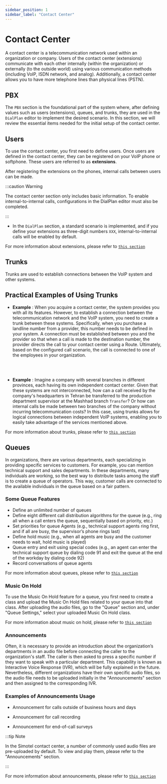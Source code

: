 ```yaml
---
sidebar_position: 1
sidebar_label: "Contact Center"
---
```


# Contact Center

A contact center is a telecommunication network used within an organization or company. Users of the contact center (extensions) communicate with each other internally (within the organization) or externally (to the outside world) using various communication methods (including VoIP, ISDN network, and analog). Additionally, a contact center allows you to have more telephone lines than physical lines (PSTN).

## PBX
The `PBX` section is the foundational part of the system where, after defining values such as users (extensions), queues, and trunks, they are used in the `DialPlan` editor to implement the desired scenario. In this section, we will review the essential items needed for the initial setup of the contact center.


## Users
To use the contact center, you first need to define users. Once users are defined in the contact center, they can be registered on your VoIP phone or softphone. These users are referred to as **extensions**.

After registering the extensions on the phones, internal calls between users can be made.

:::caution Warning

The contact center section only includes basic information. To enable internal-to-internal calls, configurations in the DialPlan editor must also be completed.

:::



- In the `DialPlan` section, a standard scenario is implemented, and if you define your extensions as three-digit numbers `XXX`, internal-to-internal calls will be enabled by default.




For more information about extensions, please refer to [`this section`](/pbx/pbx-menu/pbx/users/)


## Trunks

Trunks are used to establish connections between the VoIP system and other systems.



## Practical Examples of Using Trunks

- **Example** : When you acquire a contact center, the system provides you with all its features. However, to establish a connection between the telecommunication network and the VoIP system, you need to create a trunk between these systems. Specifically, when you purchase a landline number from a provider, this number needs to be defined in your system. A connection must be established between you and the provider so that when a call is made to the destination number, the provider directs the call to your contact center using a Route. Ultimately, based on the configured call scenario, the call is connected to one of the employees in your organization.

<br/><br/>
 
- **Example** : Imagine a company with several branches in different provinces, each having its own independent contact center. Given that these systems are not interconnected, how can a call received by the company's headquarters in Tehran be transferred to the production department supervisor at the Mashhad branch `Transfer`? Or how can internal calls be made between two branches of the company without incurring telecommunication costs? In this case, using trunks allows for logical connections between independent VoIP systems, enabling you to easily take advantage of the services mentioned above.


For more information about trunks, please refer to [`this section`](/pbx/pbx-menu/pbx/trunks/)




## Queues

In organizations, there are various departments, each specializing in providing specific services to customers. For example, you can mention technical support and sales departments. In these departments, many individuals are working, so the best way to distribute tasks among the staff is to create a queue of operators. This way, customer calls are connected to the available individuals in the queue based on a fair pattern.
 
### Some Queue Features

- Define an unlimited number of queues
- Define eight different call distribution algorithms for the queue (e.g., ring all when a call enters the queue, sequentially based on priority, etc.)
- Set priorities for queue Agents (e.g., technical support agents ring first, and if all are busy, the supervisor’s phone rings last)
- Define hold music (e.g., when all agents are busy and the customer needs to wait, hold music is played)
- Queue entry and exit using special codes (e.g., an agent can enter the technical support queue by dialing code 91 and exit the queue at the end of the workday by dialing code 92)
- Record conversations of queue agents
 
For more information about queues, please refer to [`this section`](/pbx/pbx-menu/pbx/queues/)

 
### Music On Hold
To use the Music On Hold feature for a queue, you first need to create a class and upload the Music On Hold files related to your queue into that class. After uploading the audio files, go to the "Queue" section and, under "Queue Settings," select your uploaded Music On Hold class.


For more information about music on hold, please refer to [`this section`](/pbx/pbx-menu/pbx/music_on_hold/)

### Announcements

Often, it is necessary to provide an introduction about the organization’s departments in an audio file before connecting the caller to the organization's staff. The caller is then asked to press a specific number if they want to speak with a particular department. This capability is known as Interactive Voice Response (IVR), which will be fully explained in the future. Nevertheless, different organizations have their own specific audio files, so the audio file needs to be uploaded initially in the "Announcements" section and then assigned to the corresponding IVR.

 
### Examples of Announcements Usage

- Announcement for calls outside of business hours and days

- Announcement for call recording

- Announcement for end-of-call surveys
 
:::tip Note

In the Simotel contact center, a number of commonly used audio files are pre-uploaded by default. To view and play them, please refer to the "Announcements" section.

:::
 

For more information about announcements, please refer to [`this section`](/pbx/pbx-menu/pbx/announcements/)
 
 
 
 
 
 
 
 
 